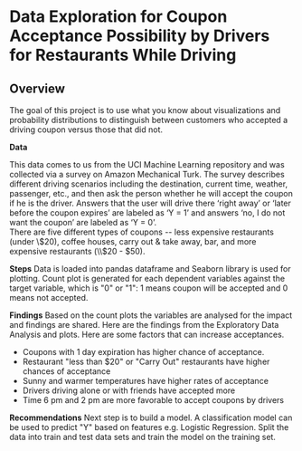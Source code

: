 # Data Exploration for Coupon Acceptance Possibility by Drivers for Restaurants While Driving


## **Overview**

The goal of this project is to use what you know about visualizations and probability distributions to distinguish between customers who accepted a driving coupon versus those that did not.

**Data**

This data comes to us from the UCI Machine Learning repository and was collected via a survey on Amazon Mechanical Turk. 
The survey describes different driving scenarios including the destination, current time, weather, passenger, etc., and then ask the person whether he will accept the coupon if he is the driver. 
Answers that the user will drive there ‘right away’ or ‘later before the coupon expires’ are labeled as ‘Y = 1’ and answers ‘no, I do not want the coupon’ are labeled as ‘Y = 0’.  
There are five different types of coupons -- less expensive restaurants (under \\$20), coffee houses, carry out & take away, bar, and more expensive restaurants (\\$20 - $50).

**Steps**
Data is loaded into pandas dataframe and Seaborn library is used for plotting. Count plot is generated for each dependent variables against the target variable, which is "0" or "1": 1 means coupon will be accepted and 0 means not accepted.

**Findings**
Based on the count plots the variables are analysed for the impact and findings are shared. 
Here are the findings from the Exploratory Data Analysis and plots. Here are some factors that can increase acceptances.
- Coupons with 1 day expiration has higher chance of acceptance.
- Restaurant "less than $20" or "Carry Out" restaurants have higher chances of acceptance
- Sunny and warmer temperatures have higher rates of acceptance
- Drivers driving alone or with friends have accepted more
- Time 6 pm and 2 pm are more favorable to accept coupons by drivers

**Recommendations**
Next step is to build a model. A classification model can be used to predict "Y" based on features e.g. Logistic Regression.
Split the data into train and test data sets and train the model on the training set. 

